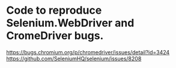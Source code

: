 # Code to reproduce Selenium.WebDriver and CromeDriver bugs.

https://bugs.chromium.org/p/chromedriver/issues/detail?id=3424
https://github.com/SeleniumHQ/selenium/issues/8208

